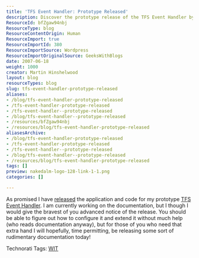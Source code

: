 ```yaml
---
title: 'TFS Event Handler: Prototype Released'
description: Discover the prototype release of the TFS Event Handler by Martin Hinshelwood. Get ready to configure and extend your TFS experience with this innovative tool!
ResourceId: bfZgaw94nbj
ResourceType: blog
ResourceContentOrigin: Human
ResourceImport: true
ResourceImportId: 380
ResourceImportSource: Wordpress
ResourceImportOriginalSource: GeeksWithBlogs
date: 2007-06-18
weight: 1000
creator: Martin Hinshelwood
layout: blog
resourceTypes: blog
slug: tfs-event-handler-prototype-released
aliases:
- /blog/tfs-event-handler-prototype-released
- /tfs-event-handler-prototype-released
- /tfs-event-handler--prototype-released
- /blog/tfs-event-handler--prototype-released
- /resources/bfZgaw94nbj
- /resources/blog/tfs-event-handler-prototype-released
aliasesArchive:
- /blog/tfs-event-handler-prototype-released
- /tfs-event-handler-prototype-released
- /tfs-event-handler--prototype-released
- /blog/tfs-event-handler--prototype-released
- /resources/blog/tfs-event-handler-prototype-released
tags: []
preview: nakedalm-logo-128-link-1-1.png
categories: []

---
```

As promised I have [released](http://www.codeplex.com/TFSEventHandler/Release/ProjectReleases.aspx?ReleaseId=5057 "TFS Event Handler (Prototype)") the application and code for my prototype [TFS Event Handler](http://www.codeplex.com/TFSEventHandler). I am currently working on the documentation, but I though I would give the bravest of you advanced notice of the release. You should be able to figure out how to configure it and extend it without much help (who reads documentation anyway), but for those of you who need that extra hand I will hopefully, time permitting, be releasing some sort of rudimentary documentation today!

Technorati Tags: [WIT](http://technorati.com/tags/WIT)
